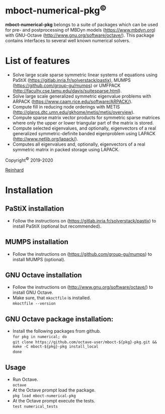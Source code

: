 # mboct-numerical-pkg<sup>&copy;</sup>
**mboct-numerical-pkg** belongs to a suite of packages which can be used for pre- and postprocessing of MBDyn models (https://www.mbdyn.org) with GNU-Octave (http://www.gnu.org/software/octave/). This package contains interfaces to several well known numerical solvers.

# List of features
  - Solve large scale sparse symmetric linear systems of equations using PaStiX (https://gitlab.inria.fr/solverstack/pastix), MUMPS (https://github.com/group-gu/mumps) or UMFPACK (http://faculty.cse.tamu.edu/davis/suitesparse.html).
  - Solve large scale generalized symmetric eigenvalue problems with ARPACK (https://www.caam.rice.edu/software/ARPACK/).
  - Compute fill in reducing node orderings with METIS (http://glaros.dtc.umn.edu/gkhome/metis/metis/overview).
  - Compute sparse matrix vector products for symmetric sparse matrices where only the upper or lower triangular part of the matrix is stored.
  - Compute selected eigenvalues, and optionally, eigenvectors of a real generalized symmetric-definite banded eigenproblem using LAPACK (http://www.netlib.org/lapack/).
  - Computes all eigenvalues and, optionally, eigenvectors of a real symmetric matrix in packed storage using LAPACK.
  
Copyright<sup>&copy;</sup> 2019-2020

[Reinhard](mailto:octave-user@a1.net)

# Installation

## PaStiX installation
  - Follow the instructions on (https://gitlab.inria.fr/solverstack/pastix) to install PaStiX (optional but recommended).

## MUMPS installation
  - Follow the instructions on (https://github.com/group-gu/mumps) to install MUMPS (optional).

## GNU Octave installation
  - Follow the instructions on (http://www.gnu.org/software/octave/) to install GNU Octave.  
  - Make sure, that `mkoctfile` is installed.  
    `mkoctfile --version` 

## GNU Octave package installation:
  - Install the following packages from github.  
    `for pkg in numerical; do`    
        `git clone https://github.com/octave-user/mboct-${pkg}-pkg.git && make -C mboct-${pkg}-pkg install_local`	  
    `done`

## Usage
  - Run Octave.  
    `octave`
  - At the Octave prompt load the package.   
    `pkg load mboct-numerical-pkg`
  - At the Octave prompt execute the tests.  
    `test numerical_tests`
	
